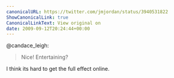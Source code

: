```yaml
---
canonicalURL: https://twitter.com/jmjordan/status/3940531822
ShowCanonicalLink: true
CanonicalLinkText: View original on
date: 2009-09-12T20:24:44+00:00
---
```

@candace_leigh:

> Nice! Entertaining?

I think its hard to get the full effect online.